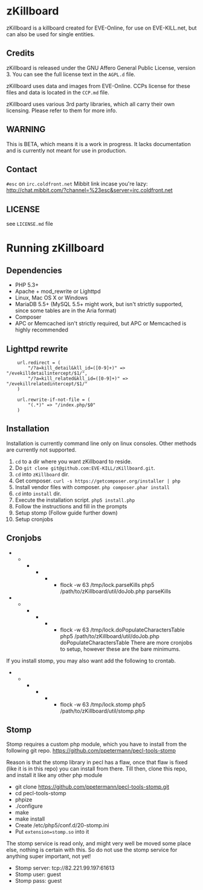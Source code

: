 # zKillboard
zKillboard is a killboard created for EVE-Online, for use on EVE-KILL.net, but can also be used for single entities.

## Credits
zKillboard is released under the GNU Affero General Public License, version 3. You can see the full license text in the `AGPL.d` file.

zKillboard uses data and images from EVE-Online. CCPs license for these files and data is located in the `CCP.md` file.

zKillboard uses various 3rd party libraries, which all carry their own licensing. Please refer to them for more info.

## WARNING
This is BETA, which means it is a work in progress.  It lacks documentation and is currently
not meant for use in production.

## Contact
`#esc` on `irc.coldfront.net`
Mibbit link incase you're lazy: http://chat.mibbit.com/?channel=%23esc&server=irc.coldfront.net

## LICENSE
see `LICENSE.md` file

# Running zKillboard

## Dependencies
- PHP 5.3+
- Apache + mod_rewrite or Lighttpd
- Linux, Mac OS X or Windows
- MariaDB 5.5+ (MySQL 5.5+ might work, but isn't strictly supported, since some tables are in the Aria format)
- Composer
- APC or Memcached isn't strictly required, but APC or Memcached is highly recommended

## Lighttpd rewrite
```
	url.redirect = (
		"/?a=kill_detail&kll_id=([0-9]+)" => "/evekilldetailintercept/$1/",
		"/?a=kill_related&kll_id=([0-9]+)" => "/evekillrelatedintercept/$1/"
	)
	
	url.rewrite-if-not-file = (
		"(.*)" => "/index.php/$0"
	)
```

## Installation
Installation is currently command line only on linux consoles. Other methods are currently not supported.

1. `cd` to a dir where you want zKillboard to reside.
2. Do `git clone git@github.com:EVE-KILL/zKillboard.git`.
3. `cd` into `zKillboard` dir.
4. Get composer. `curl -s https://getcomposer.org/installer | php`
5. Install vendor files with composer. `php composer.phar install`
6. `cd` into `install` dir.
7. Execute the installation script. `php5 install.php`
8. Follow the instructions and fill in the prompts
9. Setup stomp (Follow guide further down)
10. Setup cronjobs

## Cronjobs
- * * * * * flock -w 63 /tmp/lock.parseKills php5 /path/to/zKillboard/util/doJob.php parseKills
- * * * * * flock -w 63 /tmp/lock.doPopulateCharactersTable php5 /path/to/zKillboard/util/doJob.php doPopulateCharactersTable
There are more cronjobs to setup, however these are the bare minimums.

If you install stomp, you may also want add the following to crontab.
- * * * * * flock -w 63 /tmp/lock.stomp php5 /path/to/zKillboard/util/stomp.php

## Stomp
Stomp requires a custom php module, which you have to install from the following git repo.
https://github.com/ppetermann/pecl-tools-stomp

Reason is that the stomp library in pecl has a flaw, once that flaw is fixed (like it is in this repo) you can install from there.
Till then, clone this repo, and install it like any other php module

- git clone https://github.com/ppetermann/pecl-tools-stomp.git
- cd pecl-tools-stomp
- phpize
- ./configure
- make
- make install
- Create /etc/php5/conf.d/20-stomp.ini
- Put `extension=stomp.so` into it

The stomp service is read only, and might very well be moved some place else, nothing is certain with this.
So do not use the stomp service for anything super important, not yet!
- Stomp server: tcp://82.221.99.197:61613
- Stomp user: guest
- Stomp pass: guest

